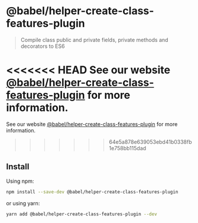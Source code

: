 # @babel/helper-create-class-features-plugin

> Compile class public and private fields, private methods and decorators to ES6

<<<<<<< HEAD
See our website [@babel/helper-create-class-features-plugin](https://babeljs.io/docs/en/next/babel-helper-create-class-features-plugin.html) for more information.
=======
See our website [@babel/helper-create-class-features-plugin](https://babeljs.io/docs/en/babel-helper-create-class-features-plugin) for more information.
>>>>>>> 64e5a878e639053ebd41b0338fb1e758bb115dad

## Install

Using npm:

```sh
npm install --save-dev @babel/helper-create-class-features-plugin
```

or using yarn:

```sh
yarn add @babel/helper-create-class-features-plugin --dev
```
